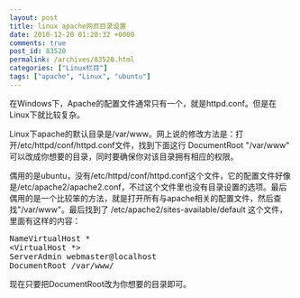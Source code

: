 ```yaml
---
layout: post
title: linux apache网页目录设置
date: 2010-12-20 01:20:32 +0000
comments: true
post_id: 83520
permalink: /archives/83520.html
categories: ["Linux栏目"]
tags: ["apache", "Linux", "ubuntu"]
---
```


在Windows下，Apache的配置文件通常只有一个，就是httpd.conf。但是在Linux下就比较复杂。

Linux下apache的默认目录是/var/www。网上说的修改方法是：打开/etc/httpd/conf/httpd.conf文件，找到下面这行 DocumentRoot "/var/www" 可以改成你想要的目录，同时要确保你对该目录拥有相应的权限。

偶用的是ubuntu，没有/etc/httpd/conf/httpd.conf这个文件，它的配置文件好像是/etc/apache2/apache2.conf，不过这个文件里也没有目录设置的选项。最后偶用的是一个比较笨的方法，就是打开所有与apache相关的配置文件，然后查找"/var/www"。最后找到了 /etc/apache2/sites-available/default 这个文件，里面有这样的内容：

<pre>
NameVirtualHost *
&lt;VirtualHost *&gt;
ServerAdmin webmaster@localhost
DocumentRoot /var/www/
</pre>

现在只要把DocumentRoot改为你想要的目录即可。
